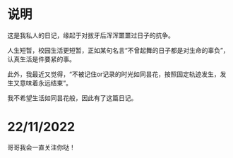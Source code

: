 # 说明

这是我私人的日记，缘起于对拔牙后浑浑噩噩过日子的抗争。

人生短暂，校园生活更短暂，正如某句名言“不曾起舞的日子都是对生命的辜负”，认真生活是件要紧的事。

此外，我最近又觉得，“不被记住or记录的时光如同昙花，按照固定轨迹发生，发生又意味着永远结束“。

我不希望生活如同昙花般，因此有了这篇日记。

# 22/11/2022
哥哥我会一直关注你哒！